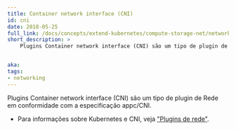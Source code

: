 ```yaml
---
title: Container network interface (CNI)
id: cni
date: 2018-05-25
full_link: /docs/concepts/extend-kubernetes/compute-storage-net/network-plugins/
short_description: >
    Plugins Container network interface (CNI) são um tipo de plugin de Rede em conformidade com a especificação appc/CNI.


aka: 
tags:
- networking 
---
```

 Plugins Container network interface (CNI) são um tipo de plugin de Rede em conformidade com a especificação appc/CNI.
<!--more--> 

* Para informações sobre Kubernetes e CNI, veja ["Plugins de rede"](/docs/concepts/extend-kubernetes/compute-storage-net/network-plugins/).
